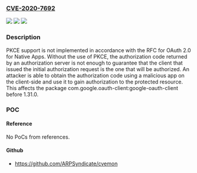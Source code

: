 ### [CVE-2020-7692](https://cve.mitre.org/cgi-bin/cvename.cgi?name=CVE-2020-7692)
![](https://img.shields.io/static/v1?label=Product&message=com.google.oauth-client%3Agoogle-oauth-client&color=blue)
![](https://img.shields.io/static/v1?label=Version&message=%3C%201.31.0%20&color=brighgreen)
![](https://img.shields.io/static/v1?label=Vulnerability&message=Improper%20Authorization&color=brighgreen)

### Description

PKCE support is not implemented in accordance with the RFC for OAuth 2.0 for Native Apps. Without the use of PKCE, the authorization code returned by an authorization server is not enough to guarantee that the client that issued the initial authorization request is the one that will be authorized. An attacker is able to obtain the authorization code using a malicious app on the client-side and use it to gain authorization to the protected resource. This affects the package com.google.oauth-client:google-oauth-client before 1.31.0.

### POC

#### Reference
No PoCs from references.

#### Github
- https://github.com/ARPSyndicate/cvemon

